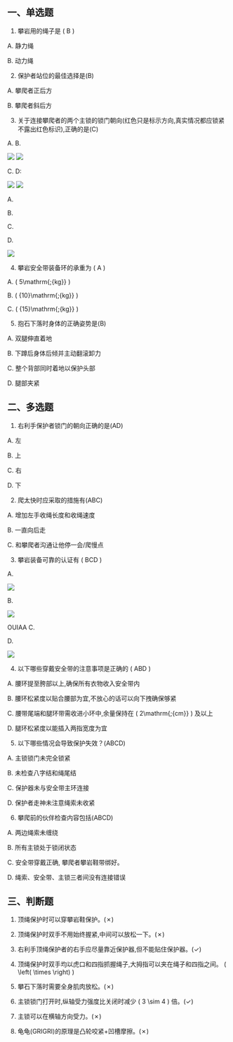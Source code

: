 ## 一、单选题

1. 攀岩用的绳子是 ( B )

A. 静力绳

B. 动力绳

2. 保护者站位的最佳选择是(B)

A. 攀爬者正后方

B. 攀爬者斜后方

3. 关于连接攀爬者的两个主锁的锁门朝向(红色只是标示方向,真实情况都应锁紧不露出红色标识),正确的是(C)

<!-- Media -->

A. B.

<img src="https://cdn.noedgeai.com/01974454-a541-7557-a674-44e0f4aa5237_0.jpg?x=395&y=767&w=134&h=214&r=0"/>

<img src="https://cdn.noedgeai.com/01974454-a541-7557-a674-44e0f4aa5237_0.jpg?x=671&y=766&w=127&h=219&r=0"/>

C. D:

<img src="https://cdn.noedgeai.com/01974454-a541-7557-a674-44e0f4aa5237_0.jpg?x=378&y=1020&w=162&h=231&r=0"/>

<img src="https://cdn.noedgeai.com/01974454-a541-7557-a674-44e0f4aa5237_0.jpg?x=645&y=1023&w=152&h=222&r=0"/>

<!-- Media -->

A.

B.

C.

D.

<!-- Media -->

<!-- figureText: maxi. maxi. -->

<img src="https://cdn.noedgeai.com/01974454-a541-7557-a674-44e0f4aa5237_0.jpg?x=296&y=1481&w=325&h=304&r=0"/>

<!-- Media -->

4. 攀岩安全带装备环的承重为 ( A )

A. \( 5\mathrm{\;{kg}} \)

B. \( {10}\mathrm{\;{kg}} \)

C. \( {15}\mathrm{\;{kg}} \)

5. 抱石下落时身体的正确姿势是(B)

A. 双腿伸直着地

B. 下蹲后身体后倾并主动翻滚卸力

C. 整个背部同时着地以保护头部

D. 腿部夹紧

## 二、多选题

1. 右利手保护者锁门的朝向正确的是(AD)

A. 左

B. 上

C. 右

D. 下

2. 爬太快时应采取的措施有(ABC)

A. 增加左手收绳长度和收绳速度

B. 一直向后走

C. 和攀爬者沟通让他停一会/爬慢点

3. 攀岩装备可靠的认证有 ( BCD )

<!-- Media -->

A.

<img src="https://cdn.noedgeai.com/01974454-a541-7557-a674-44e0f4aa5237_1.jpg?x=350&y=1026&w=375&h=300&r=0"/>

B.

<img src="https://cdn.noedgeai.com/01974454-a541-7557-a674-44e0f4aa5237_1.jpg?x=370&y=1343&w=334&h=255&r=0"/>

OUIAA C.

D.

<img src="https://cdn.noedgeai.com/01974454-a541-7557-a674-44e0f4aa5237_2.jpg?x=344&y=277&w=289&h=292&r=0"/>

<!-- Media -->

4. 以下哪些穿戴安全带的注意事项是正确的 ( ABD )

A. 腰环提至胯部以上,确保所有衣物收入安全带内

B. 腰环松紧度以贴合腰部为宜,不放心的话可以向下拽确保够紧

C. 腰带尾端和腿环带需收进小环中,余量保持在 \( 2\mathrm{\;{cm}} \) 及以上

D. 腿环松紧度以能插入两指宽度为宜

5. 以下哪些情况会导致保护失效？(ABCD)

A. 主锁锁门未完全锁紧

B. 未检查八字结和绳尾结

C. 保护器未与安全带主环连接

D. 保护者走神未注意绳索未收紧

6. 攀爬前的伙伴检查内容包括(ABCD)

A. 两边绳索未缠绕

B. 所有主锁处于锁闭状态

C. 安全带穿戴正确, 攀爬者攀岩鞋带绑好。

D. 绳索、安全带、主锁三者间没有连接错误

## 三、判断题

1. 顶绳保护时可以穿攀岩鞋保护。(✗)

2. 顶绳保护时双手不用始终握紧,中间可以放松一下。(✗)

3. 右利手顶绳保护者的右手应尽量靠近保护器,但不能贴住保护器。(✓)

4. 顶绳保护时双手均以虎口和四指抓握绳子,大拇指可以夹在绳子和四指之间。 \( \left( \times \right) \)

5. 攀石下落时需要全身肌肉放松。(✗)

6. 主锁锁门打开时,纵轴受力强度比关闭时减少 \( 3 \sim  4 \) 倍。(✓)

7. 主锁可以在横轴方向受力。(✗)

8. 龟龟(GRIGRI)的原理是凸轮咬紧+凹槽摩擦。(✗)